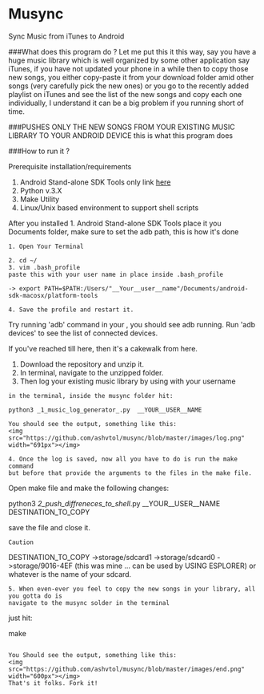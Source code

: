 # Musync

Sync Music from iTunes to Android

###What does this program do ?
Let me put this it this way, say you have a huge  music library which is well organized by some other application say iTunes, if you
have not updated your phone in a while then to copy those new songs, you either copy-paste it from your download folder amid other songs (very carefully pick the new ones) or you go to the recently added playlist on iTunes and see the list of the new songs and copy each one individually, I understand it can be a big problem if you running short of time. 


###PUSHES ONLY THE NEW SONGS FROM YOUR EXISTING MUSIC LIBRARY TO YOUR ANDROID DEVICE
this is what this program does 

###How to run it ?

 Prerequisite installation/requirements

 1. Android Stand-alone SDK Tools only link <a href="http://developer.android.com/sdk/installing/index.html">here</a>
 2. Python v.3.X
 3. Make Utility
 4. Linux/Unix based environment to support shell scripts


 After you installed 1. Android Stand-alone SDK Tools place it you Documents folder, make sure to set the adb path, this is how it's done
 ```
 1. Open Your Terminal

 2. cd ~/
 3. vim .bash_profile
 paste this with your user name in place inside .bash_profile

 -> export PATH=$PATH:/Users/"__Your__user__name"/Documents/android-sdk-macosx/platform-tools

 4. Save the profile and restart it.

 ```

 Try running 'adb' command in your , you should see adb running.
 Run 'adb devices' to see the list of connected devices.

 If you've reached till here, then it's a cakewalk from here.
 1. Download the repository and unzip it.
 2. In terminal, navigate to the unzipped folder.
 3. Then log your existing music library by using with your username
 ```
 in the terminal, inside the musync folder hit:

 python3 _1_music_log_generator_.py  __YOUR__USER__NAME

 You should see the output, something like this:
 <img src="https://github.com/ashvtol/musync/blob/master/images/log.png" width="691px"></img>

 4. Once the log is saved, now all you have to do is run the make command
 but before that provide the arguments to the files in the make file.
 ```
 Open make file and make the following changes:
 
 python3 _2_push_diffreneces_to_shell_.py __YOUR__USER__NAME DESTINATION_TO_COPY

 save the file and close it.
 ```	
 Caution
 ```
 DESTINATION_TO_COPY ->storage/sdcard1 
 					  ->storage/sdcard0
 					  ->storage/9016-4EF (this was mine ... can be used by USING ESPLORER)
 					 or whatever is the name of your sdcard.
 ```
 5. When even-ever you feel to copy the new songs in your library, all you gotta do is
 navigate to the musync solder in the terminal
 ```
 just hit:

 make
 ```

 You Should see the output, something like this:
<img src="https://github.com/ashvtol/musync/blob/master/images/end.png" width="600px"></img>
 That's it folks. Fork it!





